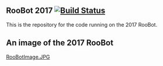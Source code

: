 RooBot 2017 [![Build Status](https://travis-ci.org/Roobotics-FRC/RooBot2017.svg?branch=master)](https://travis-ci.org/Roobotics-FRC/RooBot2017)
---------------------

This is the repository for the code running on the 2017 RooBot.

## An image of the 2017 RooBot

[RooBotImage.JPG](http://astro.temple.edu/~tug85903/sch_first_roobotics/DSC_6865.JPG)
